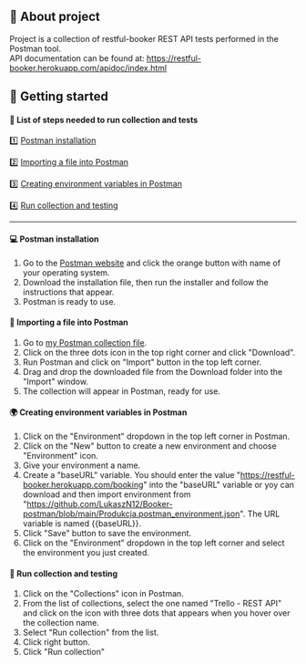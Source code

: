 ## :information_desk_person: About project

Project is a collection of restful-booker REST API tests performed in the Postman tool. <br>
API documentation can be found at: https://restful-booker.herokuapp.com/apidoc/index.html

## :rocket: Getting started

#### :pushpin: List of steps needed to run collection and tests 

:one: [Postman installation](#one)

:two: [Importing a file into Postman](#two)

:three: [Creating environment variables in Postman](#three)

:four: [Run collection and testing](#four)

----

#### <a name="one">:computer: Postman installation</a>

1. Go to the [Postman website](https://www.postman.com/downloads/) and click the orange button with name of your operating system.
2. Download the installation file, then run the installer and follow the instructions that appear.
3. Postman is ready to use.

#### <a name="two">:open_file_folder: Importing a file into Postman</a>

1. Go to [my Postman collection file](https://github.com/LukaszN12/Booker-postman/blob/main/Booker.postman_collection.json).
2. Click on the three dots icon in the top right corner and click "Download".
3. Run Postman and click on "Import" button in the top left corner.
4. Drag and drop the downloaded file from the Download folder into the "Import" window.
5. The collection will appear in Postman, ready for use.

#### <a name="three">:earth_africa: Creating environment variables in Postman</a>
1. Click on the "Environment" dropdown in the top left corner in Postman.
2. Click on the "New" button to create a new environment and choose "Environment" icon.
3. Give your environment a name.
4. Create a "baseURL" variable. You should enter the value "https://restful-booker.herokuapp.com/booking" into the "baseURL" variable or yoy can download and then import environment from "https://github.com/LukaszN12/Booker-postman/blob/main/Produkcja.postman_environment.json". The URL variable is named {{baseURL}}.
5. Click "Save" button to save the environment.
6. Click on the "Environment" dropdown in the top left corner and select the environment you just created.</p>

#### <a name="four">:runner: Run collection and testing</a>
1. Click on the "Collections" icon in Postman.
2. From the list of collections, select the one named "Trello - REST API" and click on the icon with three dots that appears when you hover over the collection name.
3. Select "Run collection" from the list.
4. Click right button.
5. Click "Run collection"
